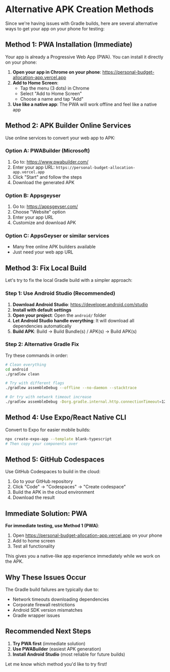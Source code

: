 # Alternative APK Creation Methods

Since we're having issues with Gradle builds, here are several alternative ways to get your app on your phone for testing:

## Method 1: PWA Installation (Immediate)

Your app is already a Progressive Web App (PWA). You can install it directly on your phone:

1. **Open your app in Chrome on your phone**: https://personal-budget-allocation-app.vercel.app
2. **Add to Home Screen**:
   - Tap the menu (3 dots) in Chrome
   - Select "Add to Home Screen"
   - Choose a name and tap "Add"
3. **Use like a native app**: The PWA will work offline and feel like a native app

## Method 2: APK Builder Online Services

Use online services to convert your web app to APK:

### Option A: PWABuilder (Microsoft)
1. Go to: https://www.pwabuilder.com/
2. Enter your app URL: `https://personal-budget-allocation-app.vercel.app`
3. Click "Start" and follow the steps
4. Download the generated APK

### Option B: Appsgeyser
1. Go to: https://appsgeyser.com/
2. Choose "Website" option
3. Enter your app URL
4. Customize and download APK

### Option C: AppsGeyser or similar services
- Many free online APK builders available
- Just need your web app URL

## Method 3: Fix Local Build

Let's try to fix the local Gradle build with a simpler approach:

### Step 1: Use Android Studio (Recommended)
1. **Download Android Studio**: https://developer.android.com/studio
2. **Install with default settings**
3. **Open your project**: Open the `android/` folder
4. **Let Android Studio handle everything**: It will download all dependencies automatically
5. **Build APK**: Build → Build Bundle(s) / APK(s) → Build APK(s)

### Step 2: Alternative Gradle Fix
Try these commands in order:

```bash
# Clean everything
cd android
./gradlew clean

# Try with different flags
./gradlew assembleDebug --offline --no-daemon --stacktrace

# Or try with network timeout increase
./gradlew assembleDebug -Dorg.gradle.internal.http.connectionTimeout=120000 -Dorg.gradle.internal.http.socketTimeout=120000
```

## Method 4: Use Expo/React Native CLI

Convert to Expo for easier mobile builds:

```bash
npx create-expo-app --template blank-typescript
# Then copy your components over
```

## Method 5: GitHub Codespaces

Use GitHub Codespaces to build in the cloud:

1. Go to your GitHub repository
2. Click "Code" → "Codespaces" → "Create codespace"
3. Build the APK in the cloud environment
4. Download the result

## Immediate Solution: PWA

**For immediate testing, use Method 1 (PWA)**:

1. Open https://personal-budget-allocation-app.vercel.app on your phone
2. Add to home screen
3. Test all functionality

This gives you a native-like app experience immediately while we work on the APK.

## Why These Issues Occur

The Gradle build failures are typically due to:
- Network timeouts downloading dependencies
- Corporate firewall restrictions
- Android SDK version mismatches
- Gradle wrapper issues

## Recommended Next Steps

1. **Try PWA first** (immediate solution)
2. **Use PWABuilder** (easiest APK generation)
3. **Install Android Studio** (most reliable for future builds)

Let me know which method you'd like to try first!
